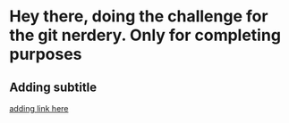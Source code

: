 # Hey there, doing the challenge for the git nerdery. Only for completing purposes

## Adding subtitle
[adding link here](https://ravn.co/)